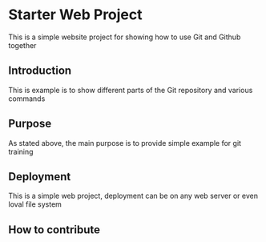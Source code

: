 # Starter Web Project

This is a simple website project for 
showing how to use Git and Github together

## Introduction

This is example is to show different parts
of the Git repository and various commands

## Purpose

As stated above, the main purpose is to provide 
simple example for git training

## Deployment

This is a simple web project, deployment
can be on any web server or even loval
file system

## How to contribute